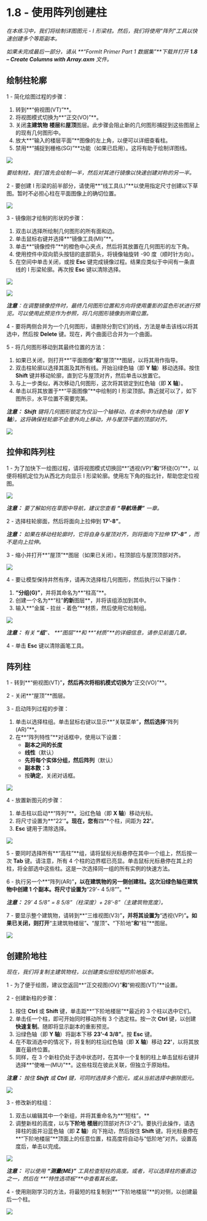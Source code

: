 # 1.8 - 使用阵列创建柱

_在本练习中，我们将绘制详图图元 - I 形梁柱。然后，我们将使用“阵列”工具以快速创建多个等距副本。_

_如果未完成最后一部分，请从_ _**“FormIt Primer Part 1 数据集”**下载并打开_ _**1.8 – Create Columns with Array.axm**_ _文件。_

## **绘制柱轮廓**

1 - 简化绘图过程的步骤：

1. 转到**“俯视图(VT)”**。
2. 将视图模式切换为**“正交(VO)”**。
3. 关闭**主建筑物** **楼层**和**屋顶**图层。此步骤会阻止新的几何图形捕捉到这些图层上的现有几何图形中。
4. 放大**“输入的楼层平面”**图像的左上角，以便可以详细查看柱。
5. 禁用**“捕捉到栅格(SG)”**功能（如果已启用）。这将有助于绘制详图线。

![](../../.gitbook/assets/0%20%2813%29.png)

_要绘制柱，我们首先会绘制一半，然后对其进行镜像以快速创建对称的另一半。_

2 - 要创建 I 形梁的前半部分，请使用**“线工具(L)”**以使用指定尺寸创建以下草图。暂时不必担心柱在平面图像上的确切位置。

![](../../.gitbook/assets/1%20%2818%29.png)

3 - 镜像刚才绘制的形状的步骤：

1. 双击以选择所绘制几何图形的所有面和边。
2. 单击鼠标右键并选择**“镜像工具(MI)”**。
3. 单击**“镜像控件”**的橙色中心夹点，然后将其放置在几何图形的左下角。
4. 使用控件中双向箭头按钮的底部箭头，将镜像轴旋转 -90 度（顺时针方向）。
5. 在空间中单击关闭，或按 **Esc** 键完成镜像过程。结果应类似于中间有一条直线的 I 形梁轮廓。再次按 **Esc** 键以清除选择。

![](../../.gitbook/assets/2%20%285%29.png)

![](../../.gitbook/assets/3%20%287%29.png)

_**注意**：在调整镜像控件时，最终几何图形位置和方向将使用重影的蓝色形状进行预览。可以使用此预览作为参照，将几何图形镜像到所需位置。_

4 - 要将两侧合并为一个几何图形，请删除分割它们的线，方法是单击该线以将其选中，然后按 **Delete** 键。现在，两个曲面已合并为一个曲面。

5 - 将几何图形移动到其最终位置的方法：

1. 如果已关闭，则打开**“平面图像”**和**“屋顶”**图层，以将其用作指导。
2. 双击柱轮廓以选择其面及其所有线。开始沿绿色轴（即 **Y 轴**）移动选择。按住 **Shift** 键并移动轮廓，直到它与屋顶对齐，然后单击以放置它。
3. 与上一步类似，再次移动几何图形，这次将其锁定到红色轴（即 **X 轴**）。
4. 单击以将其放置于**“平面图像”**中绘制的 I 形梁顶部。靠近就可以了，如下图所示，水平位置不需要完美。

_**注意：**_ _**Shift**_ _键将几何图形锁定为仅沿一个轴移动，在本例中为绿色轴（即 **Y 轴**）。这将确保柱轮廓不会意外向上移动，并与屋顶平面的顶部对齐。_

![](../../.gitbook/assets/4%20%289%29.png)

## **拉伸和阵列柱**

1 - 为了加快下一绘图过程，请将视图模式切换回**“透视(VP)”**和**“环绕(O)”**，以便将相机定位为从西北方向显示 I 形梁轮廓。使用左下角的指北针，帮助您定位视图。

![](../../.gitbook/assets/5%20%281%29.jpeg)

_**注意：**_ _要了解如何在草图中导航，建议您查看_ _**“导航场景”**_ _一章。_

2 - 选择柱轮廓面，然后将面向上拉伸到 **17’-8”**。

_**注意：**_ _如果在移动柱轮廓时，它将自身与屋顶对齐，则将面向下拉伸_ _**17’-8”**  ，而不是向上拉伸。_

3 - 缩小并打开**“屋顶”**图层（如果已关闭）。柱顶部应与屋顶顶部对齐。

![](../../.gitbook/assets/6%20%289%29.png)

4 - 要让模型保持井然有序，请再次选择柱几何图形，然后执行以下操作：

1. **“分组(G)”**，并将其命名为**“柱高”**。
2. 创建一个名为**“柱”**的新**图层**，并将该组添加到其中。
3. 输入**“金属 - 拉丝 - 着色”**材质，然后使用它绘制组。

![](../../.gitbook/assets/7%20%284%29.png)

_**注意：**_ _有关_ _**“组**”、_ _**“图层”**和_ _**“材质”**的详细信息，请参见前面几章。_

4 - 单击 **Esc** 键以清除画笔工具。

## **阵列柱**

1 - 转到**“俯视图(VT)”**，然后再次将相机模式切换为**“正交(VO)”**。

2 - 关闭**“屋顶”**图层。

3 - 启动阵列过程的步骤：

1. 单击以选择柱组。单击鼠标右键以显示**“关联菜单”**，然后选择**“阵列(AR)”**。
2. 在**“阵列特性”**对话框中，使用以下设置：
   * **副本之间的长度**
   * **线性**（默认）
   * **先将每个实体分组，然后阵列**（默认）
   * **副本数：3**
   * 按**确定**，关闭对话框。

![](../../.gitbook/assets/8%20%283%29.png)

4 - 放置新图元的步骤：

1. 单击柱以启动**“阵列”**。沿红色轴（即 **X 轴**）移动光标。
2. 将尺寸设置为**“22'”**。现在，您有**四**个柱，间距为 **22'**。
3. **Esc** 键用于清除选择。

![](../../.gitbook/assets/9%20%286%29.png)

5 - 要同时选择所有**“高柱”**组，请将鼠标光标悬停在其中一个组上，然后按一次 **Tab** 键。请注意，所有 4 个柱的边界框已亮显。单击鼠标光标悬停在其上的柱，将全部选中这些柱。这是一次选择同一组的所有实例的快速方法。

6 - 执行另一个**“阵列(AR)”**，以在建筑物的另一侧创建柱。这次沿绿色轴在建筑物中创建 1 个副本。将尺寸设置为**“29'- 4 5/8””。**

_**注意：**_ _29’ 4 5/8” = 8 5/8”（柱深度）+ 28’-8”（主建筑物宽度）。_

7 - 要显示整个建筑物，请转到**“三维视图(V3)”**，并将其设置为**“透视(VP)”**。如果已关闭，则打开**“主建筑物楼层”**、**“屋顶”**、**“下阶地”**和**“柱”**图层。

![](../../.gitbook/assets/10%20%287%29.png)

## **创建阶地柱**

_现在，我们将复制主建筑物柱，以创建类似但较短的阶地版本。_

1 - 为了便于绘图，建议您返回**“正交视图(OV)”**和**“俯视图(VT)”**设置。

2 - 创建新柱的步骤：

1. 按住 **Ctrl** 或 **Shift** 键，单击距**“下阶地楼层”**最近的 3 个柱以选中它们。
2. 单击任一个柱，即可开始同时移动所有 3 个选定柱。按一次 **Ctrl** 键，以创建**快速复制**。随即将显示副本的重影预览。
3. 沿绿色轴（即 **Y 轴**）将副本下移 **23’-4 3/8”**。按 **Esc** 键。
4. 在不取消选中的情况下，将复制的柱沿红色轴（即 **X 轴**）移动 **22'**，以将其放置在最终位置。
5. 同样，在 3 个新柱仍处于选中状态时，在其中一个复制的柱上单击鼠标右键并选择**“使唯一(MU)”**。这些柱现在彼此关联，但独立于原始柱。

_**注意：**_ _按住_ _**Shift**_ _或_ _**Ctrl**_ _键，可同时选择多个图元，或从当前选择中删除图元。_

![](../../.gitbook/assets/11%20%287%29.png)

3 - 修改新的柱组：

1. 双击以编辑其中一个新组，并将其重命名为**“短柱”。**
2. 调整新柱的高度，以与**下阶地** **楼层**的顶部对齐(3’-2”)。要执行此操作，请选择柱的面并沿蓝色轴（即 **Z 轴**）向下拖动，然后按住 **Shift** 键。将光标悬停在**“下阶地楼层”**顶面上的任意位置，柱高度将自动与“低阶地”对齐。设置高度后，单击以完成。

![](../../.gitbook/assets/12%20%284%29.png)

_**注意：**_ _可以使用_ _**“测量(ME)”**_ _工具检查短柱的高度。或者，可以选择柱的垂直边之一，然后在_ _**“特性选项板”**中查看其长度。_

4 - 使用刚刚学习的方法，将最短的柱复制到**“下阶地楼层”**的对侧，以创建最后一个柱。

![](../../.gitbook/assets/13%20%284%29.png)


